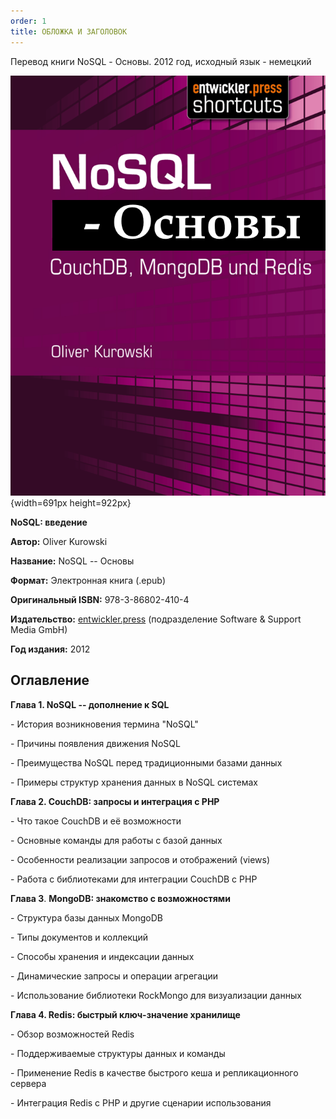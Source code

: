 ```yaml
---
order: 1
title: ОБЛОЖКА И ЗАГОЛОВОК
---
```


Перевод книги NoSQL - Основы. 2012 год, исходный язык - немецкий

![](./oblozhka-i-zagolovok.png){width=691px height=922px}



**NoSQL: введение**

**Автор:** Oliver Kurowski

**Название:** NoSQL -- Основы

**Формат:** Электронная книга (.epub)

**Оригинальный ISBN:** 978-3-86802-410-4

**Издательство:** [entwickler.press](http://entwickler.press) (подразделение Software & Support Media GmbH)

**Год издания:** 2012

## **Оглавление**

**Глава 1. NoSQL -- дополнение к SQL**

\- История возникновения термина "NoSQL"

\- Причины появления движения NoSQL

\- Преимущества NoSQL перед традиционными базами данных

\- Примеры структур хранения данных в NoSQL системах

**Глава 2. CouchDB: запросы и интеграция с PHP**

\- Что такое CouchDB и её возможности

\- Основные команды для работы с базой данных

\- Особенности реализации запросов и отображений (views)

\- Работа с библиотеками для интеграции CouchDB с PHP

**Глава 3**. **MongoDB: знакомство с возможностями**

\- Структура базы данных MongoDB

\- Типы документов и коллекций

\- Способы хранения и индексации данных

\- Динамические запросы и операции агрегации

\- Использование библиотеки RockMongo для визуализации данных

**Глава 4. Redis: быстрый ключ-значение хранилище**

\- Обзор возможностей Redis

\- Поддерживаемые структуры данных и команды

\- Применение Redis в качестве быстрого кеша и репликационного сервера

\- Интеграция Redis с PHP и другие сценарии использования